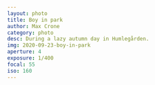 ```yaml
---
layout: photo
title: Boy in park
author: Max Crone
category: photo
desc: During a lazy autumn day in Humlegården.
img: 2020-09-23-boy-in-park
aperture: 4 
exposure: 1/400
focal: 55
iso: 160
---
```

